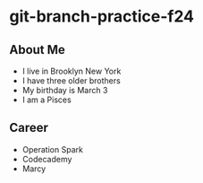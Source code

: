 # git-branch-practice-f24

## About Me

* I live in Brooklyn New York
* I have three older brothers
* My birthday is March 3
* I am a Pisces

## Career

* Operation Spark
* Codecademy
* Marcy